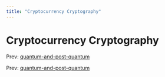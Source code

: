 ```yaml
---
title: "Cryptocurrency Cryptography"
---
```


# Cryptocurrency Cryptography

Prev: [quantum-and-post-quantum](quantum-and-post-quantum.md)

Prev: [quantum-and-post-quantum](quantum-and-post-quantum.md)

